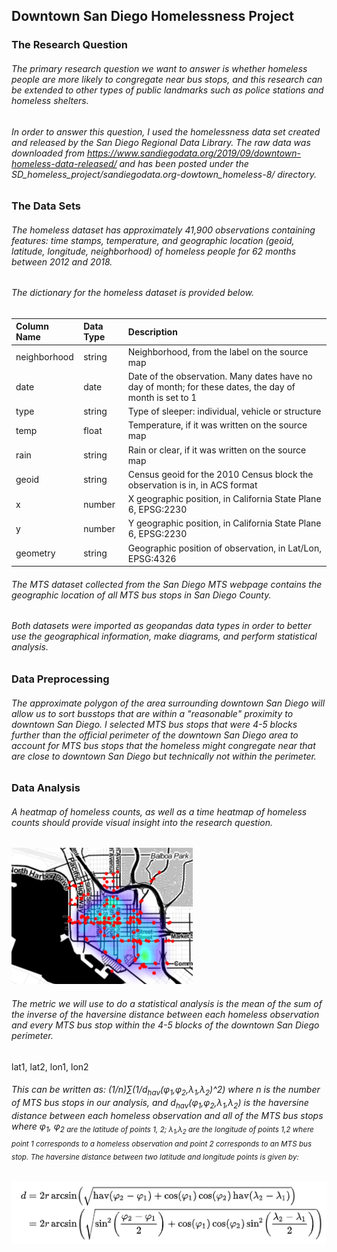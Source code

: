 ## Downtown San Diego Homelessness Project

### The Research Question
###### The primary research question we want to answer is whether homeless people are more likely to congregate near bus stops, and this research can be extended to other types of public landmarks such as police stations and homeless shelters.

###### In order to answer this question, I used the homelessness data set created and released by the San Diego Regional Data Library. The raw data was downloaded from https://www.sandiegodata.org/2019/09/downtown-homeless-data-released/ and has been posted under the SD_homeless_project/sandiegodata.org-dowtown_homeless-8/ directory.

### The Data Sets
###### The homeless dataset has approximately 41,900 observations containing features: time stamps, temperature, and geographic location (geoid, latitude, longitude, neighborhood) of homeless people for 62 months between 2012 and 2018. 

###### The dictionary for the homeless dataset is provided below.

| Column Name   | Data Type     | Description |
|:------------- |:------------- |:----- |
| neighborhood  | string        | Neighborhood, from the label on the source map |
| date          | date          | Date of the observation. Many dates have no day of month; for these dates, the day of month is set to 1 |
| type          | string        | Type of sleeper: individual, vehicle or structure  |
| temp          | float         | Temperature, if it was written on the source map   |
| rain          | string        | Rain or clear, if it was written on the source map |
| geoid         | string        | Census geoid for the 2010 Census block the observation is in, in ACS format |
| x             | number        | X geographic position, in California State Plane 6, EPSG:2230|
| y             | number        | Y geographic position, in California State Plane 6, EPSG:2230|
| geometry      | string        | Geographic position of observation, in Lat/Lon, EPSG:4326 |


###### The MTS dataset collected from the San Diego MTS webpage contains the geographic location of all MTS bus stops in San Diego County.

###### Both datasets were imported as geopandas data types in order to better use the geographical information, make diagrams, and perform statistical analysis.

### Data Preprocessing 
###### The approximate polygon of the area surrounding downtown San Diego will allow us to sort busstops that are within a "reasonable" proximity to downtown San Diego. I selected MTS bus stops that were 4-5 blocks further than the official perimeter of the downtown San Diego area to account for MTS bus stops that the homeless might congregate near that are close to downtown San Diego but technically not within the perimeter. 

### Data Analysis
###### A heatmap of homeless counts, as well as a time heatmap of homeless counts should provide visual insight into the research question. 

![alt text](https://github.com/joddle/SD_homeless_project/blob/master/heatmap.png "Heatmap")

###### The metric we will use to do a statistical analysis is the mean of the sum of the inverse of the haversine distance between each homeless observation and every MTS bus stop within the 4-5 blocks of the downtown San Diego perimeter. 

lat1, lat2, lon1, lon2
###### This can be written as: (1/n)∑(1/d<sub>hav</sub>(φ<sub>1</sub>,φ<sub>2</sub>,λ<sub>1</sub>,λ<sub>2</sub>)^2) where n is the number of MTS bus stops in our analysis, and d<sub>hav</sub>(φ<sub>1</sub>,φ<sub>2</sub>,λ<sub>1</sub>,λ<sub>2</sub>) is the haversine distance between each homeless observation and all of the MTS bus stops where φ<sub>1</sub>, φ<sub>2 are the latitude of points 1, 2; λ<sub>1</sub>,λ<sub>2</sub> are the longitude of points 1,2 where point 1 corresponds to a homeless observation and point 2 corresponds to an MTS bus stop. The haversine distance between two latitude and longitude points is given by:

![alt text](https://github.com/joddle/SD_homeless_project/blob/master/haversine_distance.png "haversine distance")
